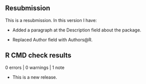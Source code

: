 ## Resubmission
This is a resubmission. In this version I have:

* Added a paragraph at the Description field about the package.

* Replaced Author field with Authors@R.

## R CMD check results

0 errors | 0 warnings | 1 note

* This is a new release.
